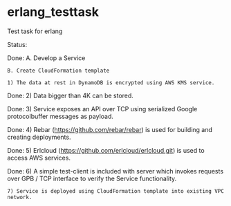 # erlang_testtask
Test task for erlang

Status:

Done:	A. Develop a Service 

	B. Create CloudFormation template 
	
	1) The data at rest in DynamoDB is encrypted using AWS KMS service.
	
Done:	2) Data bigger than 4K can be stored.
	
Done:	3) Service exposes an API over TCP using serialized Google protocolbuffer messages as payload.

Done:	4) Rebar (https://github.com/rebar/rebar) is used for building and creating deployments.

Done:	5) Erlcloud (https://github.com/erlcloud/erlcloud.git) is used to access AWS services.
	
Done:	6) A simple test-client is included with server which invokes requests over GPB / TCP interface to verify the Service functionality.

	7) Service is deployed using CloudFormation template into existing VPC network.